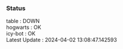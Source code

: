 ### Status


table : DOWN  
hogwarts : OK  
icy-bot : OK  
Latest Update : 2024-04-02 13:08:47.142593
